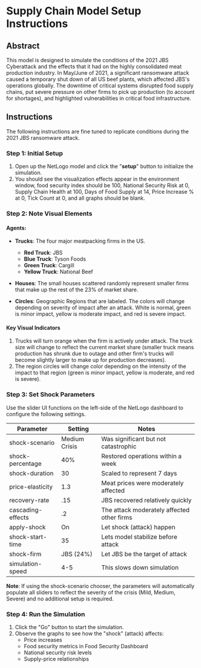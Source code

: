 # Supply Chain Model Setup Instructions

## Abstract

This model is designed to simulate the conditions of the 2021 JBS Cyberattack and the effects that it had on the highly consolidated meat production industry. In May/June of 2021, a significant ransomware attack caused a temporary shut down of all US beef plants, which affected JBS's operations globally. The downtime of critical systems disrupted food supply chains, put severe pressure on other firms to pick up production (to account for shortages), and highlighted vulnerabilities in critical food infrastructure.

## Instructions

The following instructions are fine tuned to replicate conditions during the 2021 JBS ransomware attack.

### Step 1: Initial Setup

1. Open up the NetLogo model and click the "**setup**" button to initialize the simulation.
2. You should see the visualization effects appear in the environment window, food security index should be 100, National Security Risk at 0, Supply Chain Health at 100, Days of Food Supply at 14, Price Increase % at 0, Tick Count at 0, and all graphs should be blank.

### Step 2: Note Visual Elements

#### Agents:

- **Trucks**: The four major meatpacking firms in the US.
  - **Red Truck**: JBS
  - **Blue Truck**: Tyson Foods
  - **Green Truck**: Cargill
  - **Yellow Truck**: National Beef
 
- **Houses**: The small houses scattered randomly represent smaller firms that make up the rest of the 23% of market share.
 
- **Circles**: Geographic Regions that are labeled. The colors will change depending on severity of impact after an attack. White is normal, green is minor impact, yellow is moderate impact, and red is severe impact.
 
#### Key Visual Indicators

1. Trucks will turn orange when the firm is actively under attack. The truck size will change to reflect the current market share (smaller truck means production has shrunk due to outage and other firm's trucks will become slightly larger to make up for production decreases).
2. The region circles will change color depending on the intensity of the impact to that region (green is minor impact, yellow is moderate, and red is severe).

### Step 3: Set Shock Parameters

Use the slider UI functions on the left-side of the NetLogo dashboard to configure the following settings.

| **Parameter** | **Setting** | **Notes** |
|---------------|-------------|-----------|
| shock-scenario | Medium Crisis | Was significant but not catastrophic |
| shock-percentage | 40% | Restored operations within a week |
| shock-duration | 30 | Scaled to represent 7 days |
| price-elasticity | 1.3 | Meat prices were moderately affected |
| recovery-rate | .15 | JBS recovered relatively quickly |
| cascading-effects | .2 | The attack moderately affected other firms |
| apply-shock | On | Let shock (attack) happen |
| shock-start-time | 35 | Lets model stabilize before attack |
| shock-firm | JBS (24%) | Let JBS be the target of attack |
| simulation-speed | 4-5 | This slows down simulation |

**Note**: If using the shock-scenario chooser, the parameters will automatically populate all sliders to reflect the severity of the crisis (Mild, Medium, Severe) and no additional setup is required.

### Step 4: Run the Simulation

1. Click the "Go" button to start the simulation.
2. Observe the graphs to see how the "shock" (attack) affects:
   - Price increases
   - Food security metrics in Food Security Dashboard
   - National security risk levels
   - Supply-price relationships
